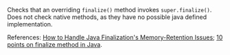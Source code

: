 <div>

Checks that an overriding `finalize()` method invokes
`super.finalize()`. Does not check native methods, as they have no
possible java defined implementation.

</div>

References: [How to Handle Java Finalization's Memory-Retention
Issues](https://www.oracle.com/technical-resources/articles/javase/finalization.html);
[10 points on finalize method in
Java](https://javarevisited.blogspot.com/2012/03/finalize-method-in-java-tutorial.html).
